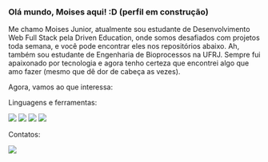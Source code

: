 <h3>Olá mundo, Moises aqui! :D (perfil em construção)</h3>

<p>
Me chamo Moises Junior, atualmente sou estudante de Desenvolvimento Web Full Stack pela Driven Education, onde somos desafiados com projetos toda semana, e você pode encontrar eles nos repositórios abaixo. Ah, também sou estudante de Engenharia de Bioprocessos na UFRJ.
Sempre fui apaixonado por tecnologia e agora tenho certeza que encontrei algo que amo fazer (mesmo que dê dor de cabeça as vezes).

Agora, vamos ao que interessa:
</p>

Linguagens e ferramentas:
<p>
    <img src="https://img.shields.io/badge/HTML5-E34F26?style=plastic&logo=html5&logoColor=white">
    <img src="https://img.shields.io/badge/CSS3-1572B6?style=plastic&logo=css3&logoColor=white">
    <img src="https://img.shields.io/badge/JavaScript-323330?style=plastic&logo=javascript&logoColor=F7DF1E">
    <img src="https://img.shields.io/badge/ReactJS-black?style=plastic&logo=React&logoColor=9cf">
</p>

Contatos:
<p>
    <a href="mailto:m.junior@eq.ufrj.br" 
       alt="Gmail"
       target="blank"
    />
    <img src="https://img.shields.io/badge/-Gmail-red?style=plastic&logo=Gmail&logoColor=white" />
</p>

